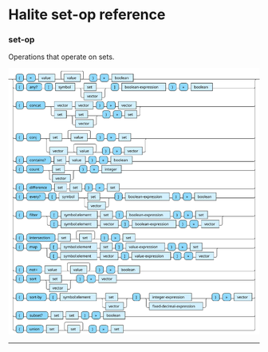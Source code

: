<!---
  This markdown file was generated. Do not edit.
  -->

# Halite set-op reference

### <a name="set-op"></a>set-op

Operations that operate on sets.

!["set-op"](./halite-bnf-diagrams/set-op.svg)

---
